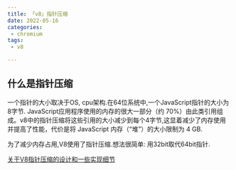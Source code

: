 ```yaml
---
title: 「v8」指针压缩
date: 2022-05-16
categories:
 - chromium
tags:
 - v8

---
```


## 什么是指针压缩

一个指针的大小取决于OS, cpu架构.在64位系统中,一个JavaScript指针的大小为8字节. JavaScript应用程序使用的内存的很大一部分（约 70%）由此类引用组成。v8中的指针压缩将这些引用的大小减少到每个4字节,这显着减少了内存使用并提高了性能，代价是将 JavaScript 内存（“堆”）的大小限制为 4 GB.

为了减少内存占用,V8使用了指针压缩.想法很简单: 用32bit取代64bit指针.

<a href="https://docs.google.com/document/d/10qh2-b4C5OtSg-xLwyZpEI5ZihVBPtn1xwKBbQC26yI/edit#">关于V8指针压缩的设计和一些实现细节</a>